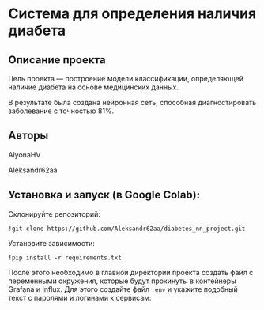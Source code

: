 # Система для определения наличия диабета

## Описание проекта
Цель проекта — построение модели классификации, определяющей наличие диабета на основе медицинских данных.

В результате была создана нейронная сеть, способная диагностировать заболевание с точностью 81%.

## Авторы
AlyonaHV

Aleksandr62aa

## Установка и запуск (в Google Colab):

Склонируйте репозиторий:
```
!git clone https://github.com/Aleksandr62aa/diabetes_nn_project.git
```
Установите зависимости:
```
!pip install -r requirements.txt
```


После этого необходимо в главной директории  проекта создать файл с переменными окружения, которые будут прокинуты в контейнеры Grafana и Influx. Для этого создайте файл `.env` и укажите подобный текст с паролями и логинами к сервисам:
```


